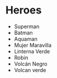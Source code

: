 # Heroes

* Superman
* Batman
* Aquaman
* Mujer Maravilla
* Linterna Verde
* Robin
* Volcán Negro
* Volcan verde 
